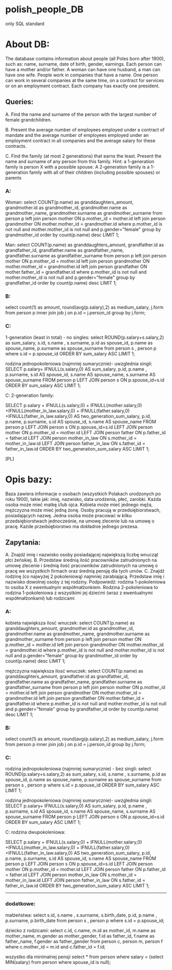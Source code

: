 # polish_people_DB
only SQL standard


# About DB:
The database contains information about people (all Poles born after 1900), such as: name, surname, date of birth, gender, earnings. Each person can have a mother and/or father. A woman can have one husband, a man can have one wife. People work in companies that have a name. One person can work in several companies at the same time, on a contract for services or on an employment contract. Each company has exactly one president.

## Queries:

A. Find the name and surname of the person with the largest number of female grandchildren.

B. Present the average number of employees employed under a contract of mandate and the average number of employees
employed under an employment contract in all companies and the average salary for these contracts.

C. Find the family (at most 2 generations) that earns the least. Present the name and surname of any person
from this family.
Hint: a 1-generation family is person X with a possible spouse. A 2-generation family is a 1-generation family with all of their children (including possible spouses) or parents

### A:

Woman:
select COUNT(p.name) as granddaughters_amount, grandmother.id as grandmother_id, grandmother.name as grandmother_name, grandmother.surname as grandmother_surname
from person p
left join person mother ON  p.mother_id = mother.id
left join person grandmother ON  mother.mother_id = grandmother.id
where p.mother_id is not null and mother.mother_id is not null and p.gender="female"
group by grandmother_id order by count(p.name) desc LIMIT 1;

Man:
select COUNT(p.name) as granddaughters_amount, grandfather.id as grandfather_id, grandfather.name as grandfather_name, grandfather.surname as grandfather_surname
from person p
left join person mother ON  p.mother_id = mother.id
left join person grandmother ON  mother.mother_id = grandmother.id
left join person grandfather ON  mother.father_id = grandfather.id
where p.mother_id is not null and mother.mother_id is not null and p.gender="female"
group by grandfather_id order by count(p.name) desc LIMIT 1;

### B:

select count(1) as amount, round(avg(p.salary),2) as medium_salary, j.form from person p 
inner join job j on p.id = j.person_id
group by j.form;


### C:

1-generation (least in total) - no singles:
select ROUND(p.salary+s.salary,2) as sum_salary, s.id, s.name , s.surname,
 p.id as spouse_id, p.name as spouse_name, p.surname as spouse_surname 
from person s , person p where s.id = p.spouse_id ORDER BY sum_salary ASC LIMIT 1;

rodzina jednopokoleniowa (najmniej sumarycznie)- uwzglednia singli:
SELECT p.salary+ IFNULL(s.salary,0) AS sum_salary, p.id, p.name , p.surname,
 s.id AS spouse_id, s.name AS spouse_name, s.surname AS spouse_surname 
FROM person p
LEFT JOIN person s ON p.spouse_id=s.id
ORDER BY sum_salary ASC LIMIT 1; 

C: 2-generation family:

SELECT 
	p.salary + IFNULL(s.salary,0) + IFNULL(mother.salary,0) +IFNULL(mother_in_law.salary,0) + IFNULL(father.salary,0) +IFNULL(father_in_law.salary,0) AS two_generation_sum_salary,
	p.id, p.name, p.surname,
	s.id AS spouse_id, s.name AS spouse_name
FROM person p
LEFT JOIN person s ON p.spouse_id=s.id
LEFT JOIN person mother ON  p.mother_id = mother.id 
LEFT JOIN person father ON  p.father_id = father.id 
LEFT JOIN person mother_in_law ON  s.mother_id = mother_in_law.id 
LEFT JOIN person father_in_law ON  s.father_id = father_in_law.id 
ORDER BY two_generation_sum_salary ASC LIMIT 1;  


[PL]

# Opis bazy:
Baza zawiera informacje o osobach (wszystkich Polakach urodzonych po roku 1900), takie jak: imię, nazwisko,
data urodzenia, płeć, zarobki. Każda osoba może mieć matkę i/lub ojca. Kobieta może mieć jednego męża,
mężczyzna może mieć jedną żonę. Osoby pracują w przedsiębiorstwach, posiadających nazwę. Jedna osoba może
pracować w kilku przedsiębiorstwach jednocześnie, na umowę zlecenie lub na umowę o pracę. Każde
przedsiębiorstwo ma dokładnie jednego prezesa.

## Zapytania:
A. Znajdź imię i nazwisko osoby posiadającej największą liczbę wnucząt płci żeńskiej.
B. Przedstaw średnią ilość pracowników zatrudnionych na umowę zlecenie i średnią ilość pracowników
zatrudnionych na umowę o pracę we wszystkich firmach oraz średnią pensję dla tych umów.
C. Znajdź rodzinę (co najwyżej 2 pokoleniową) najmniej zarabiającą. Przedstaw imię i nazwisko dowolnej osoby
z tej rodziny.
Podpowiedź: rodzina 1-pokoleniowa to osoba X z ewentualnym współmałżonkiem. Rodzina 2-pokoleniowa to
rodzina 1-pokoleniowa z wszystkimi jej dziećmi (wraz z ewentualnymi współmałżonkami) lub rodzicami

### A:

kobieta największa ilosć wnuczek:
select COUNT(p.name) as granddaughters_amount, grandmother.id as grandmother_id, grandmother.name as grandmother_name, grandmother.surname as grandmother_surname
from person p
left join person mother ON  p.mother_id = mother.id
left join person grandmother ON  mother.mother_id = grandmother.id
where p.mother_id is not null and mother.mother_id is not null and p.gender="female"
group by grandmother_id order by count(p.name) desc LIMIT 1;

mężczyzna największa ilosć wnuczek:
select COUNT(p.name) as granddaughters_amount, grandfather.id as grandfather_id, grandfather.name as grandfather_name, grandfather.surname as grandfather_surname
from person p
left join person mother ON  p.mother_id = mother.id
left join person grandmother ON  mother.mother_id = grandmother.id
left join person grandfather ON  mother.father_id = grandfather.id
where p.mother_id is not null and mother.mother_id is not null and p.gender="female"
group by grandfather_id order by count(p.name) desc LIMIT 1;

### B:

select count(1) as amount, round(avg(p.salary),2) as medium_salary, j.form from person p 
inner join job j on p.id = j.person_id
group by j.form;

### C:

rodzina jednopokoleniowa (najmniej sumarycznie) - bez singli: 
select ROUND(p.salary+s.salary,2) as sum_salary, s.id, s.name , s.surname,
 p.id as spouse_id, p.name as spouse_name, p.surname as spouse_surname 
from person s , person p where s.id = p.spouse_id ORDER BY sum_salary ASC LIMIT 1;

rodzina jednopokoleniowa (najmniej sumarycznie)- uwzglednia singli:
SELECT p.salary+ IFNULL(s.salary,0) AS sum_salary, p.id, p.name , p.surname,
 s.id AS spouse_id, s.name AS spouse_name, s.surname AS spouse_surname 
FROM person p
LEFT JOIN person s ON p.spouse_id=s.id
ORDER BY sum_salary ASC LIMIT 1; 

C: rodzina dwupokoleniowa:

SELECT 
	p.salary + IFNULL(s.salary,0) + IFNULL(mother.salary,0) +IFNULL(mother_in_law.salary,0) + IFNULL(father.salary,0) +IFNULL(father_in_law.salary,0) AS two_generation_sum_salary,
	p.id, p.name, p.surname,
	s.id AS spouse_id, s.name AS spouse_name
FROM person p
LEFT JOIN person s ON p.spouse_id=s.id
LEFT JOIN person mother ON  p.mother_id = mother.id 
LEFT JOIN person father ON  p.father_id = father.id 
LEFT JOIN person mother_in_law ON  s.mother_id = mother_in_law.id 
LEFT JOIN person father_in_law ON  s.father_id = father_in_law.id 
ORDER BY two_generation_sum_salary ASC LIMIT 1;  


--------------------------------
### dodatkowe:

małżeństwa:
select s.id, s.name , s.surname, s.birth_date, 
 p.id, p.name , p.surname, p.birth_date 
from person s , person p where s.id = p.spouse_id; 

dziecko z rodzicami:
select
 c.id, c.name,
 m.id as mother_id, m.name as mother_name, m.gender as mother_gender,
 f.id as father_id, f.name as father_name, f.gender as father_gender from person c, person m, person f
 where c.mother_id = m.id and c.father_id = f.id;

wszystko dla minimalnej pensji
 select * from person where salary =  (select MIN(salary) from person where spouse_id is null); 
